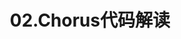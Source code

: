 ---
title: 02.Chorus代码解读
tags: [chorus]
keywords: chorus
sidebar: my_sidebar
permalink: 02.Chorus代码解读.html
folder: blockchain/chorus
---